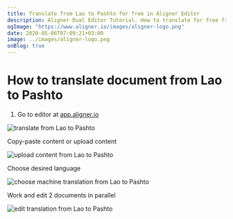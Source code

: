 ```yaml
---
title: Translate from Lao to Pashto for free in Aligner Editor
description: Aligner Dual Editor Tutorial. How to translate for free from Lao to Pashto. Aligner is multilingual document management platform. 
ogImage: "https://www.aligner.io/images/aligner-logo.png"
date: 2020-05-06T07:09:21+03:00
image: ../images/aligner-logo.png
onBlog: true
---
```


# How to translate document from Lao to Pashto

1. Go to editor at [app.aligner.io](https://app.aligner.io "Aligner App web page")

![translate from Lao to Pashto](../aligner-blank-editor.png "translate from Lao to Pashto")

Copy-paste content or upload content

![upload content from Lao to Pashto](../aligner-uploaded-document.png "upload content from Lao to Pashto")

Choose desired language

![choose machine translation from Lao to Pashto](../aligner-language-dropdown.png "choose machine translation from Lao to Pashto")

Work and edit 2 documents in parallel

![edit translation from Lao to Pashto](../aligner-double-sitded-editor.png "edit translation from Lao to Pashto")

